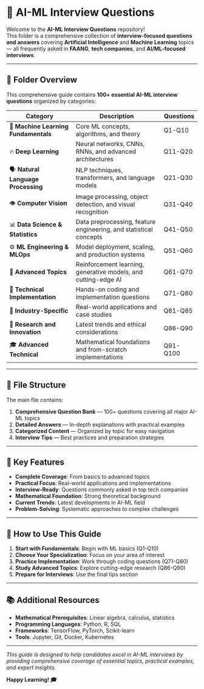 # 🤖 AI-ML Interview Questions

Welcome to the **AI-ML Interview Questions** repository!  
This folder is a comprehensive collection of **interview-focused questions and answers** covering **Artificial Intelligence** and **Machine Learning** topics — all frequently asked in **FAANG**, **tech companies**, and **AI/ML-focused interviews**.

---

## 📘 Folder Overview

This comprehensive guide contains **100+ essential AI-ML interview questions** organized by categories:

| Category | Description | Questions |
|----------|-------------|-----------|
| 🧠 **Machine Learning Fundamentals** | Core ML concepts, algorithms, and theory | Q1-Q10 |
| 🔥 **Deep Learning** | Neural networks, CNNs, RNNs, and advanced architectures | Q11-Q20 |
| 🗣️ **Natural Language Processing** | NLP techniques, transformers, and language models | Q21-Q30 |
| 👁️ **Computer Vision** | Image processing, object detection, and visual recognition | Q31-Q40 |
| 📊 **Data Science & Statistics** | Data preprocessing, feature engineering, and statistical concepts | Q41-Q50 |
| ⚙️ **ML Engineering & MLOps** | Model deployment, scaling, and production systems | Q51-Q60 |
| 🎯 **Advanced Topics** | Reinforcement learning, generative models, and cutting-edge AI | Q61-Q70 |
| 🔧 **Technical Implementation** | Hands-on coding and implementation questions | Q71-Q80 |
| 🚀 **Industry-Specific** | Real-world applications and case studies | Q81-Q85 |
| 🔬 **Research and Innovation** | Latest trends and ethical considerations | Q86-Q90 |
| 🎓 **Advanced Technical** | Mathematical foundations and from-scratch implementations | Q91-Q100 |

---

## 🧾 File Structure

The main file contains:

1. **Comprehensive Question Bank** — 100+ questions covering all major AI-ML topics
2. **Detailed Answers** — In-depth explanations with practical examples
3. **Categorized Content** — Organized by topic for easy navigation
4. **Interview Tips** — Best practices and preparation strategies

---

## 🎯 Key Features

- **Complete Coverage**: From basics to advanced topics
- **Practical Focus**: Real-world applications and implementations
- **Interview-Ready**: Questions commonly asked in top tech companies
- **Mathematical Foundation**: Strong theoretical background
- **Current Trends**: Latest developments in AI-ML field
- **Problem-Solving**: Systematic approaches to complex challenges

---

## 🚀 How to Use This Guide

1. **Start with Fundamentals**: Begin with ML basics (Q1-Q10)
2. **Choose Your Specialization**: Focus on your area of interest
3. **Practice Implementation**: Work through coding questions (Q71-Q80)
4. **Study Advanced Topics**: Explore cutting-edge research (Q86-Q90)
5. **Prepare for Interviews**: Use the final tips section

---

## 📚 Additional Resources

- **Mathematical Prerequisites**: Linear algebra, calculus, statistics
- **Programming Languages**: Python, R, SQL
- **Frameworks**: TensorFlow, PyTorch, Scikit-learn
- **Tools**: Jupyter, Git, Docker, Kubernetes

---

*This guide is designed to help candidates excel in AI-ML interviews by providing comprehensive coverage of essential topics, practical examples, and expert insights.*

**Happy Learning! 🎓**


